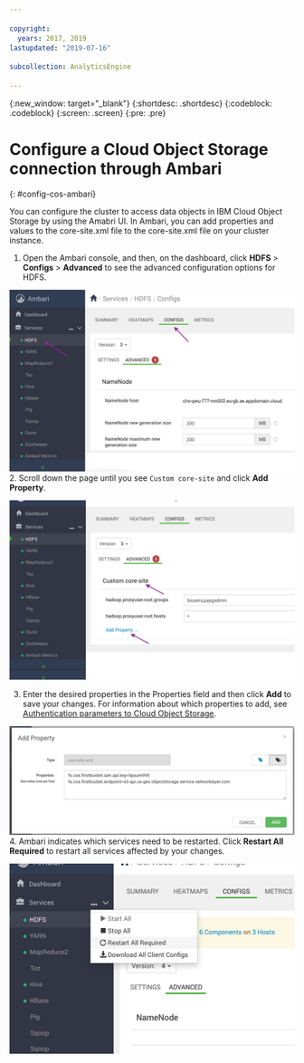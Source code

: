 ```yaml
---

copyright:
  years: 2017, 2019
lastupdated: "2019-07-16"

subcollection: AnalyticsEngine

---
```


<!-- Attribute definitions -->
{:new_window: target="_blank"}
{:shortdesc: .shortdesc}
{:codeblock: .codeblock}
{:screen: .screen}
{:pre: .pre}

# Configure a Cloud Object Storage connection through Ambari
{: #config-cos-ambari}

You can configure the cluster to access data objects in IBM Cloud Object Storage by using the Amabri UI. In Ambari, you can add  properties and values to the core-site.xml file to the core-site.xml file on your cluster instance.

1. Open the Ambari console, and then, on the dashboard, click **HDFS** > **Configs** > **Advanced** to see the advanced configuration options for  HDFS.<br>

 ![The advanced configuration for HDFS in  Ambari](images/advanced-config-options-hdfs.png)
2. Scroll down the page until you see `Custom core-site` and click **Add Property**.

 ![The advanced configuration for HDFS](images/advanced-custom-core-site.png)

3. Enter the desired properties in the Properties field and then click **Add** to save your changes. For information about which properties to add, see [Authentication parameters to Cloud Object Storage](/docs/services/AnalyticsEngine?topic=AnalyticsEngine-config-cluster-cos#authentication-parameters-to-cloud-object-storage).

 ![The advanced configuration for HDFS](images/add-properties.png)
4. Ambari indicates which services need to be restarted. Click **Restart All Required** to restart all services affected by your  changes.

 ![Restart any affected services](images/restart-required-services.png)
